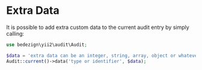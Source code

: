 # Extra Data

It is possible to add extra custom data to the current audit entry by simply calling:

```php
use bedezign\yii2\audit\Audit;

$data = 'extra data can be an integer, string, array, object or whatever';
Audit::current()->data('type or identifier', $data);
```
